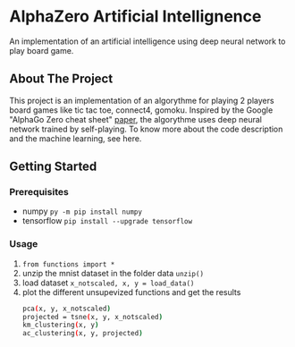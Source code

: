 # AlphaZero Artificial Intellignence
An implementation of an artificial intelligence using deep neural network to play board game.

## About The Project
This project is an implementation of an algorythme for playing 2 players board games like tic tac toe, connect4, gomoku. Inspired by the Google "AlphaGo Zero cheat sheet" [paper](https://medium.com/applied-data-science/alphago-zero-explained-in-one-diagram-365f5abf67e0), the algorythme uses deep neural network trained by self-playing. To know more about the code description and the machine learning, see here.

## Getting Started
### Prerequisites
* numpy `py -m pip install numpy`
* tensorflow `pip install --upgrade tensorflow`

### Usage
1. `from functions import *`
2. unzip the mnist dataset in the folder data `unzip()`
3. load dataset `x_notscaled, x, y = load_data()`
4. plot the different unsupevized functions and get the results
   ```sh
   pca(x, y, x_notscaled)
   projected = tsne(x, y, x_notscaled)
   km_clustering(x, y)
   ac_clustering(x, y, projected)
   ```
